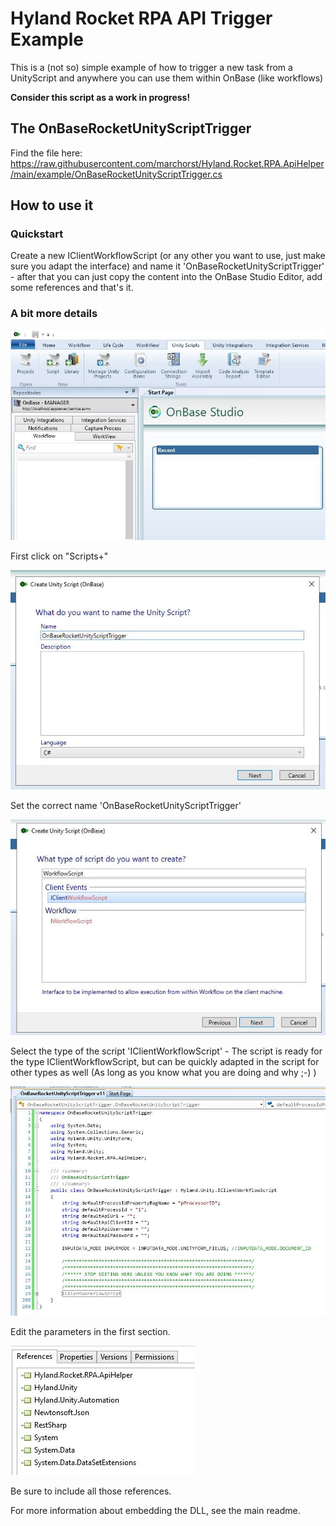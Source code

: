 
# Hyland Rocket RPA API Trigger Example

This is a (not so) simple example of how to trigger a new task from a UnityScript and anywhere you can use them within OnBase (like workflows)

**Consider this script as a work in progress!**

## The OnBaseRocketUnityScriptTrigger
Find the file here:
https://raw.githubusercontent.com/marchorst/Hyland.Rocket.RPA.ApiHelper/main/example/OnBaseRocketUnityScriptTrigger.cs

## How to use it
### Quickstart
Create a new IClientWorkflowScript (or any other you want to use, just make sure you adapt the interface) and name it 'OnBaseRocketUnityScriptTrigger' - after that you can just copy the content into the OnBase Studio Editor, add some references and that's it.

### A bit more details
![1 Step](https://raw.githubusercontent.com/marchorst/Hyland.Rocket.RPA.ApiHelper/main/example/1.JPG)

First click on "Scripts+"

![2 Step](https://raw.githubusercontent.com/marchorst/Hyland.Rocket.RPA.ApiHelper/main/example/2.JPG)

Set the correct name 'OnBaseRocketUnityScriptTrigger'

![3 Step](https://raw.githubusercontent.com/marchorst/Hyland.Rocket.RPA.ApiHelper/main/example/3.JPG)

Select the type of the script 'IClientWorkflowScript' - The script is ready for the type IClientWorkflowScript, but can be quickly adapted in the script for other types as well (As long as you know what you are doing and why ;-) )

![4 Step](https://raw.githubusercontent.com/marchorst/Hyland.Rocket.RPA.ApiHelper/main/example/4.JPG)

Edit the parameters in the first section.

![5 Step](https://raw.githubusercontent.com/marchorst/Hyland.Rocket.RPA.ApiHelper/main/example/5.JPG)

Be sure to include all those references.

For more information about embedding the DLL, see the main readme.
